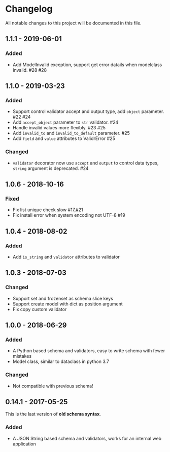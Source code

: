 # Changelog

All notable changes to this project will be documented in this file.

## 1.1.1 - 2019-06-01

### Added

- Add ModelInvalid exception, support get error datails when modelclass invalid. #28 #28

## 1.1.0 - 2019-03-23

### Added

- Support control validator accept and output type, add `object` parameter. #22 #24
- Add `accept_object` parameter to `str` validator. #24
- Handle invalid values more flexibly. #23 #25
- Add `invalid_to` and `invalid_to_default` parameter. #25
- Add `field` and `value` attributes to ValidrError #25

### Changed

- `validator` decorator now use `accept` and `output` to control data types, `string` argument is deprecated. #24

## 1.0.6 - 2018-10-16

### Fixed

- Fix list unique check slow #17,#21
- Fix install error when system encoding not UTF-8 #19

## 1.0.4 - 2018-08-02

### Added

- Add `is_string` and `validator` attributes to validator

## 1.0.3 - 2018-07-03

### Changed

- Support set and frozenset as schema slice keys
- Support create model with dict as position argument
- Fix copy custom validator

## 1.0.0 - 2018-06-29

### Added

- A Python based schema and validators, easy to write schema with fewer mistakes
- Model class, similar to dataclass in python 3.7

### Changed

- Not compatible with previous schema!

## 0.14.1 - 2017-05-25

This is the last version of **old schema syntax**.

### Added

- A JSON String based schema and validators, works for an internal web application

